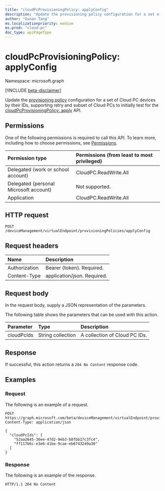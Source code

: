 ```yaml
---
title: "cloudPcProvisioningPolicy: applyConfig"
description: "Update the provisioning policy configuration for a set of Cloud PC devices by their IDs, supporting retry and subset of Cloud PCs to initially test for the apply API."
author: "Guoan Tang"
ms.localizationpriority: medium
ms.prod: "cloud-pc"
doc_type: apiPageType
---
```


# cloudPcProvisioningPolicy: applyConfig
Namespace: microsoft.graph

[!INCLUDE [beta-disclaimer](../../includes/beta-disclaimer.md)]

Update the [provisioning policy](../resources/cloudpcprovisioningpolicy.md) configuration for a set of Cloud PC devices by their IDs, supporting retry and subset of Cloud PCs to initially test for the [cloudPcProvisioningPolicy: apply](cloudpcprovisioningpolicy-apply.md) API.

## Permissions
One of the following permissions is required to call this API. To learn more, including how to choose permissions, see [Permissions](/graph/permissions-reference).

|Permission type|Permissions (from least to most privileged)|
|:---|:---|
|Delegated (work or school account)|CloudPC.ReadWrite.All|
|Delegated (personal Microsoft account)|Not supported.|
|Application|CloudPC.ReadWrite.All|

## HTTP request

<!-- {
  "blockType": "ignored"
}
-->
``` http
POST /deviceManagement/virtualEndpoint/provisioningPolicies/applyConfig
```

## Request headers
|Name|Description|
|:---|:---|
|Authorization|Bearer {token}. Required.|
|Content-Type|application/json. Required.|

## Request body
In the request body, supply a JSON representation of the parameters.

The following table shows the parameters that can be used with this action.

|Parameter|Type|Description|
|:---|:---|:---|
|cloudPcIds|String collection|A collection of Cloud PC IDs.|

## Response

If successful, this action returns a `204 No Content` response code.

## Examples

### Request

The following is an example of a request.
<!-- {
  "blockType": "request",
  "name": "cloudpcprovisioningpolicythis.applyconfig"
}
-->
``` http
POST https://graph.microsoft.com/beta/deviceManagement/virtualEndpoint/provisioningPolicies/applyConfig
Content-Type: application/json

{
  "cloudPcIds": [
    "52aa2645-36ee-47d2-9eb3-b8fbb17c3fc4",
    "ff117b6c-e3e6-41be-9cae-eb6743249a30"
  ]
}
```

### Response

The following is an example of the response.
<!-- {
  "blockType": "response",
  "truncated": true
}
-->
``` http
HTTP/1.1 204 No Content
```
